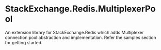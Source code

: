 # StackExchange.Redis.MultiplexerPool
An extension library for StackExchange.Redis which adds Multiplexer connection pool abstraction and implementation.
Refer the samples section for getting started.
